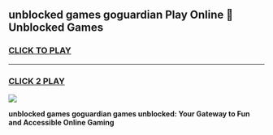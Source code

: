 
## unblocked games goguardian Play Online 👋 Unblocked Games
<h3>
<a href="https://premium.freeplayer.one?title=unblocked_games_goguardian&ref=19F">CLICK TO PLAY</a></h3>
<hr>

<h3>
<a href="https://premium.freeplayer.one?title=unblocked_games_goguardian&ref=19F">CLICK 2 PLAY</a>
  
</h3>

<a href="https://premium.freeplayer.one?title=unblocked_games_goguardian&ref=19F"><img src="https://clearcache.store/games.png"></a>


**unblocked games goguardian games unblocked: Your Gateway to Fun and Accessible Online Gaming**
